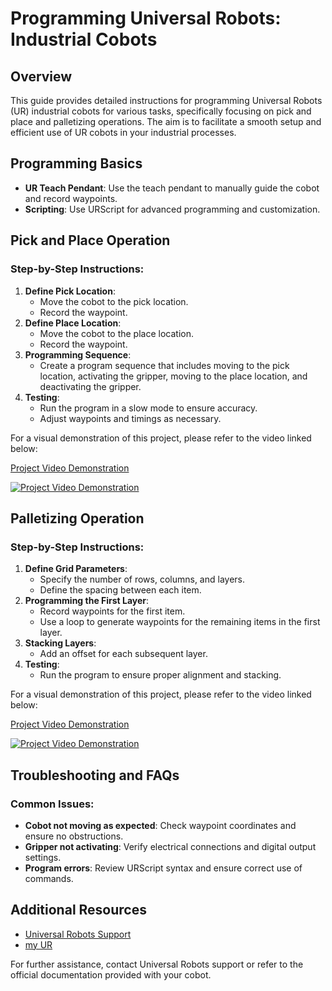 # Programming Universal Robots: Industrial Cobots

## Overview
This guide provides detailed instructions for programming Universal Robots (UR) industrial cobots for various tasks, specifically focusing on pick and place and palletizing operations. The aim is to facilitate a smooth setup and efficient use of UR cobots in your industrial processes.

## Programming Basics
- **UR Teach Pendant**: Use the teach pendant to manually guide the cobot and record waypoints.
- **Scripting**: Use URScript for advanced programming and customization.

## Pick and Place Operation
### Step-by-Step Instructions:
1. **Define Pick Location**:
   - Move the cobot to the pick location.
   - Record the waypoint.
2. **Define Place Location**:
   - Move the cobot to the place location.
   - Record the waypoint.
3. **Programming Sequence**:
   - Create a program sequence that includes moving to the pick location, activating the gripper, moving to the place location, and deactivating the gripper.
4. **Testing**:
   - Run the program in a slow mode to ensure accuracy.
   - Adjust waypoints and timings as necessary.

For a visual demonstration of this project, please refer to the video linked below:

[Project Video Demonstration](https://youtube.com/shorts/w4RKYWI42cA?feature=share)

[![Project Video Demonstration](https://img.youtube.com/vi/w4RKYWI42cA/0.jpg)](https://www.youtube.com/watch?v=w4RKYWI42cA)


## Palletizing Operation
### Step-by-Step Instructions:
1. **Define Grid Parameters**:
   - Specify the number of rows, columns, and layers.
   - Define the spacing between each item.
2. **Programming the First Layer**:
   - Record waypoints for the first item.
   - Use a loop to generate waypoints for the remaining items in the first layer.
3. **Stacking Layers**:
   - Add an offset for each subsequent layer.
4. **Testing**:
   - Run the program to ensure proper alignment and stacking.

For a visual demonstration of this project, please refer to the video linked below:

[Project Video Demonstration](https://youtube.com/shorts/oIlvWvvavJQ?feature=share)

[![Project Video Demonstration](https://img.youtube.com/vi/oIlvWvvavJQ/0.jpg)](https://www.youtube.com/watch?v=oIlvWvvavJQ)


## Troubleshooting and FAQs
### Common Issues:
- **Cobot not moving as expected**: Check waypoint coordinates and ensure no obstructions.
- **Gripper not activating**: Verify electrical connections and digital output settings.
- **Program errors**: Review URScript syntax and ensure correct use of commands.


## Additional Resources
- [Universal Robots Support](https://www.universal-robots.com/support/)
- [my UR]([https://www.universal-robots.com/articles/ur/urscript-programming-language/](https://myur.universal-robots.com/))

For further assistance, contact Universal Robots support or refer to the official documentation provided with your cobot.
